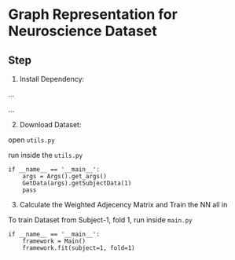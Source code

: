 # Graph Representation for Neuroscience Dataset

## Step

1. Install Dependency:

...

...

2. Download Dataset:

open `utils.py`

run inside the `utils.py`
```
if __name__ == '__main__':
    args = Args().get_args()
    GetData(args).getSubjectData(1)
    pass
```

3. Calculate the Weighted Adjecency Matrix and Train the NN all in

To train Dataset from Subject-1, fold 1, run inside `main.py`
```
if __name__ == '__main__':
    framework = Main()
    framework.fit(subject=1, fold=1)
```
